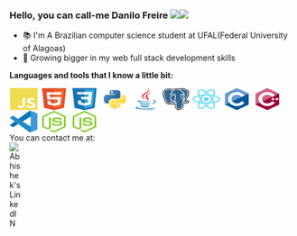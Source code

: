 ### Hello, you can call-me **Danilo Freire** <img src="https://media.giphy.com/media/hvRJCLFzcasrR4ia7z/giphy.gif" width="25px"><img src="https://github.com/TheDudeThatCode/TheDudeThatCode/blob/master/Assets/Earth.gif" width="25px" style="margin-right:10px">
- :books: I'm A Brazilian computer science student at UFAL(Federal University of Alagoas)  
- 🌱 Growing bigger in my web full stack development skills

**Languages and tools that I know a little bit:**
<div>
  <img align="center" alt="Js" height="40" width="50" src="https://raw.githubusercontent.com/devicons/devicon/master/icons/javascript/javascript-plain.svg">
  <img align="center" alt="HTML" height="40" width="50" src="https://raw.githubusercontent.com/devicons/devicon/master/icons/html5/html5-original.svg">
  <img align="center" alt="CSS" height="40" width="50" src="https://raw.githubusercontent.com/devicons/devicon/master/icons/css3/css3-original.svg">
  <img align="center" alt="Python" height="40" width="50" src="https://raw.githubusercontent.com/devicons/devicon/master/icons/python/python-original.svg">
  <img align="center" alt="Java" height="40" width="50" src="https://raw.githubusercontent.com/devicons/devicon/master/icons/java/java-original.svg"> 
  <img align="center" alt="postgresql" height="40" width="50" src="https://raw.githubusercontent.com/devicons/devicon/master/icons/postgresql/postgresql-original.svg"> 
  <img align="center" alt="Reactjs" height="40" width="50" src="https://raw.githubusercontent.com/devicons/devicon/master/icons/react/react-original.svg"> 
  <img align="center" alt="C" height="40" width="50" src="https://raw.githubusercontent.com/devicons/devicon/master/icons/c/c-original.svg"> 
  <img align="center" alt="C++" height="40" width="50" src="https://raw.githubusercontent.com/devicons/devicon/master/icons/cplusplus/cplusplus-original.svg"> 
  <img align="center" alt="vscode" height="40" width="50" src="https://raw.githubusercontent.com/devicons/devicon/master/icons/vscode/vscode-original.svg">
  <img align="center" alt="Node js" height="40" width="50" src="https://raw.githubusercontent.com/devicons/devicon/master/icons/nodejs/nodejs-original.svg">
  <img align="center" alt="Intellij idea" height="40" width="50" src="https://raw.githubusercontent.com/devicons/devicon/master/icons/nodejs/nodejs-original.svg">
</div>
You can contact me at:  
<div>
<a href="https://www.linkedin.com/in/danilo-freire-540579226/">
  <img align="left" alt="Abhishek's LinkedIN" width="22px" src="https://raw.githubusercontent.com/peterthehan/peterthehan/master/assets/linkedin.svg" />
</a>
</div>
<!--
**DaniloVFreire/DaniloVFreire** is a ✨ _special_ ✨ repository because its `README.md` (this file) appears on your GitHub profile.

Here are some ideas to get you started:

- 🔭 I’m currently working on ...
- 🌱 I’m currently learning ...
- 👯 I’m looking to collaborate on ...
- 🤔 I’m looking for help with ...
- 💬 Ask me about ...
- 📫 How to reach me: ...
- 😄 Pronouns: ...
- ⚡ Fun fact: ...
-->
